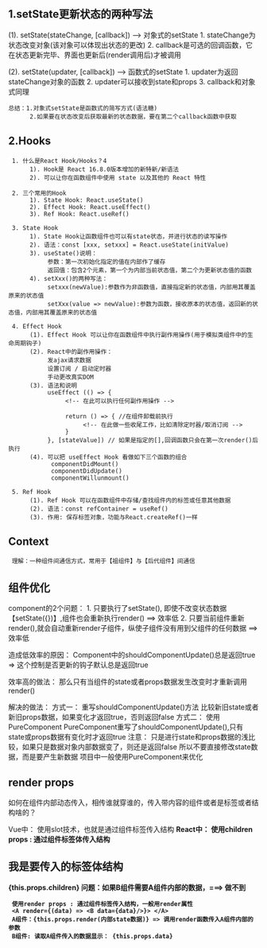 ## 1.setState更新状态的两种写法
(1). setState(stateChange, [callback])  --> 对象式的setState
     1. stateChange为状态改变对象(该对象可以体现出状态的更改)
     2. callback是可选的回调函数，它在状态更新完毕、界面也更新后(render调用后)才被调用

(2). setState(updater, [callback]) --> 函数式的setState
     1. updater为返回stateChange对象的函数
     2. updater可以接收到state和props
     3. callback和对象式同理
    
    总结：1.对象式setState是函数式的简写方式(语法糖)
          2.如果要在状态改变后获取最新的状态数据，要在第二个callback函数中获取

## 2.Hooks
     1. 什么是React Hook/Hooks？4
          1). Hook是 React 16.8.0版本增加的新特新/新语法
          2). 可以让你在函数组件中使用 state 以及其他的 React 特性

     2. 三个常用的Hook
          1). State Hook: React.useState()
          2). Effect Hook: React.useEffect()
          3). Ref Hook: React.useRef()

     3. State Hook
          1). State Hook让函数组件也可以有state状态，并进行状态的读写操作
          2). 语法：const [xxx, setxxx] = React.useState(initValue)
          3). useState()说明：
               参数：第一次初始化指定的值在内部作了缓存
               返回值：包含2个元素，第一个为内部当前状态值，第二个为更新状态值的函数
          4). setXxx()的两种写法：
               setxxx(newValue):参数作为非函数值，直接指定新的状态值，内部用其覆盖原来的状态值
               setXxx(value => newValue):参数为函数，接收原本的状态值，返回新的状态值，内部用其覆盖原来的状态值

     4. Effect Hook
          (1). Effect Hook 可以让你在函数组件中执行副作用操作(用于模拟类组件中的生命周期钩子)
          (2). React中的副作用操作：
               发ajax请求数据
               设置订阅 / 启动定时器
               手动更改真实DOM
          (3). 语法和说明
               useEffect (() => {
                    <!-- 在此可以执行任何副作用操作 -->

                    return () => { //在组件卸载前执行
                         <!-- 在此做一些收尾工作，比如清除定时器/取消订阅 -->
                    }
               }, [stateValue]) // 如果是指定的[],回调函数只会在第一次render()后执行
          (4). 可以把 useEffect Hook 看做如下三个函数的组合
                componentDidMount()
                componentDidUpdate()
                componentWillunmount()

     5. Ref Hook
          (1). Ref Hook 可以在函数组件中存储/查找组件内的标签或任意其他数据
          (2). 语法：const refContainer = useRef()
          (3). 作用: 保存标签对象，功能与React.createRef()一样

## Context
     理解：一种组件间通信方式，常用于【祖组件】与【后代组件】间通信

## 组件优化
component的2个问题：
     1. 只要执行了setState(), 即使不改变状态数据【setState({})】,组件也会重新执行render()  ==> 效率低
     2. 只要当前组件重新render(),就会自动重新render子组件，纵使子组件没有用到父组件的任何数据 ==> 效率低

造成低效率的原因：
     Component中的shouldComponentUpdate()总是返回true => 这个控制是否更新的钩子默认总是返回true

效率高的做法：
     那么只有当组件的state或者props数据发生改变时才重新调用render()

解决的做法：
     方式一：
          重写shouldComponentUpdate()方法
          比较新旧state或者新旧props数据，如果变化才返回true，否则返回false
     方式二：
          使用PureComponent
          PureComponent重写了shouldComponentUpdate(),只有state或props数据有变化时才返回true
          注意：
               只是进行state和props数据的浅比较，如果只是数据对象内部数据变了，则还是返回false
               所以不要直接修改state数据，而是要产生新数据
          项目中一般使用PureComponent来优化



## render props
如何在组件内部动态传入，相传谁就穿谁的，传入带内容的组件或者是标签或者结构啥的？

Vue中：
     使用slot技术，也就是通过组件标签传入结构 <A> <B/> </A>
React中：
     使用children props : 通过组件标签体传入结构 
     <A> <h2>我是要传入的标签体结构</h2> </A>
     <A> <B/> </A>
     {this.props.children}
     问题：如果B组件需要A组件内部的数据，===> 做不到
      

     使用render props : 通过组件标签传入结构，一般用render属性 
     <A render={(data) => <B data={data}/>}> </A>
     A组件：{this.props.render(内部state数据)} => 调用render函数传入A组件内部的参数
     B组件: 读取A组件传入的数据显示： {this.props.data}
     

